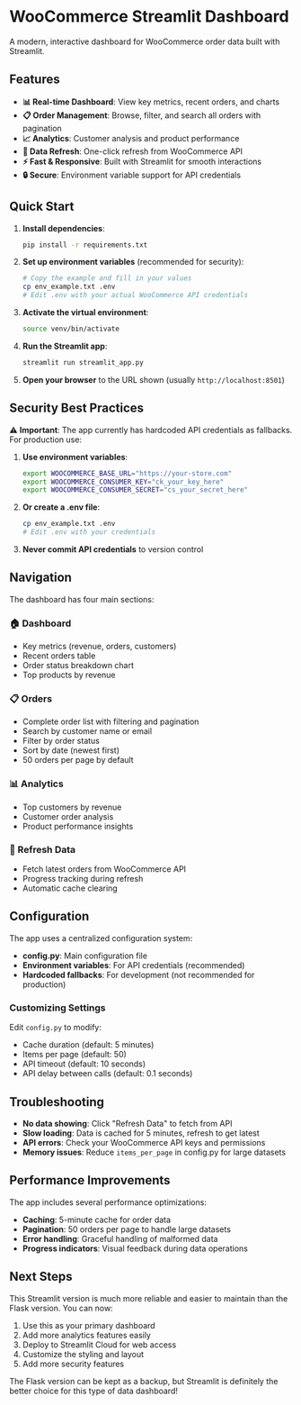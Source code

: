 # WooCommerce Streamlit Dashboard

A modern, interactive dashboard for WooCommerce order data built with Streamlit.

## Features

- **📊 Real-time Dashboard**: View key metrics, recent orders, and charts
- **📋 Order Management**: Browse, filter, and search all orders with pagination
- **📈 Analytics**: Customer analysis and product performance
- **🔄 Data Refresh**: One-click refresh from WooCommerce API
- **⚡ Fast & Responsive**: Built with Streamlit for smooth interactions
- **🔒 Secure**: Environment variable support for API credentials

## Quick Start

1. **Install dependencies**:
   ```bash
   pip install -r requirements.txt
   ```

2. **Set up environment variables** (recommended for security):
   ```bash
   # Copy the example and fill in your values
   cp env_example.txt .env
   # Edit .env with your actual WooCommerce API credentials
   ```

3. **Activate the virtual environment**:
   ```bash
   source venv/bin/activate
   ```

4. **Run the Streamlit app**:
   ```bash
   streamlit run streamlit_app.py
   ```

5. **Open your browser** to the URL shown (usually `http://localhost:8501`)

## Security Best Practices

⚠️ **Important**: The app currently has hardcoded API credentials as fallbacks. For production use:

1. **Use environment variables**:
   ```bash
   export WOOCOMMERCE_BASE_URL="https://your-store.com"
   export WOOCOMMERCE_CONSUMER_KEY="ck_your_key_here"
   export WOOCOMMERCE_CONSUMER_SECRET="cs_your_secret_here"
   ```

2. **Or create a .env file**:
   ```bash
   cp env_example.txt .env
   # Edit .env with your credentials
   ```

3. **Never commit API credentials** to version control

## Navigation

The dashboard has four main sections:

### 🏠 Dashboard
- Key metrics (revenue, orders, customers)
- Recent orders table
- Order status breakdown chart
- Top products by revenue

### 📋 Orders
- Complete order list with filtering and pagination
- Search by customer name or email
- Filter by order status
- Sort by date (newest first)
- 50 orders per page by default

### 📊 Analytics
- Top customers by revenue
- Customer order analysis
- Product performance insights

### 🔄 Refresh Data
- Fetch latest orders from WooCommerce API
- Progress tracking during refresh
- Automatic cache clearing

## Configuration

The app uses a centralized configuration system:

- **config.py**: Main configuration file
- **Environment variables**: For API credentials (recommended)
- **Hardcoded fallbacks**: For development (not recommended for production)

### Customizing Settings

Edit `config.py` to modify:
- Cache duration (default: 5 minutes)
- Items per page (default: 50)
- API timeout (default: 10 seconds)
- API delay between calls (default: 0.1 seconds)

## Troubleshooting

- **No data showing**: Click "Refresh Data" to fetch from API
- **Slow loading**: Data is cached for 5 minutes, refresh to get latest
- **API errors**: Check your WooCommerce API keys and permissions
- **Memory issues**: Reduce `items_per_page` in config.py for large datasets

## Performance Improvements

The app includes several performance optimizations:
- **Caching**: 5-minute cache for order data
- **Pagination**: 50 orders per page to handle large datasets
- **Error handling**: Graceful handling of malformed data
- **Progress indicators**: Visual feedback during data operations

## Next Steps

This Streamlit version is much more reliable and easier to maintain than the Flask version. You can now:

1. Use this as your primary dashboard
2. Add more analytics features easily
3. Deploy to Streamlit Cloud for web access
4. Customize the styling and layout
5. Add more security features

The Flask version can be kept as a backup, but Streamlit is definitely the better choice for this type of data dashboard! 